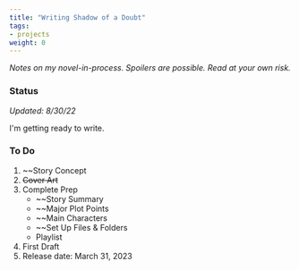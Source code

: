 ```yaml
---
title: "Writing Shadow of a Doubt"
tags:
- projects
weight: 0
---
```


*Notes on my novel-in-process. Spoilers are possible. Read at your own risk.*

### Status
*Updated: 8/30/22*

I'm getting ready to write.

### To Do



1. ~~Story Concept 
2. ~~Cover Art~~
4. Complete Prep
	* ~~Story Summary 
	* ~~Major Plot Points
	* ~~Main Characters
	* ~~Set Up Files & Folders
	* Playlist
5. First Draft
6. Release date: March 31, 2023
